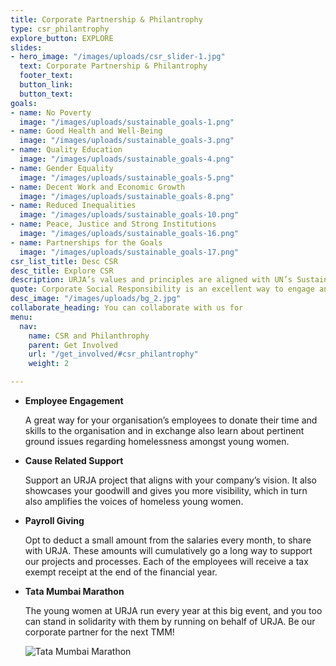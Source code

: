 ```yaml
---
title: Corporate Partnership & Philantrophy
type: csr_philantrophy
explore_button: EXPLORE
slides:
- hero_image: "/images/uploads/csr_slider-1.jpg"
  text: Corporate Partnership & Philantrophy
  footer_text: 
  button_link: 
  button_text: 
goals:
- name: No Poverty
  image: "/images/uploads/sustainable_goals-1.png"
- name: Good Health and Well-Being
  image: "/images/uploads/sustainable_goals-3.png"
- name: Quality Education
  image: "/images/uploads/sustainable_goals-4.png"
- name: Gender Equality
  image: "/images/uploads/sustainable_goals-5.png"
- name: Decent Work and Economic Growth
  image: "/images/uploads/sustainable_goals-8.png"
- name: Reduced Inequalities
  image: "/images/uploads/sustainable_goals-10.png"
- name: Peace, Justice and Strong Institutions
  image: "/images/uploads/sustainable_goals-16.png"
- name: Partnerships for the Goals
  image: "/images/uploads/sustainable_goals-17.png"
csr_list_title: Desc CSR
desc_title: Explore CSR
description: URJA’s values and principles are aligned with UN’s Sustainable Development Goals ensuring good health and wellbeing (Goal 3), Quality Education (Goal 4), Gender Equality (Goal 5), Decent work and economic growth (Goal 8), Reduced Inequality (Goal 10) and Peace and justice strong institutions (Goal 16). 
quote: Corporate Social Responsibility is an excellent way to engage and support the homeless young women at URJA.  By becoming our co-traveller your organisation can create a valuable impact on our projects ensuring that the young women can lead their lives with dignity.
desc_image: "/images/uploads/bg_2.jpg"
collaborate_heading: You can collaborate with us for
menu:
  nav:
    name: CSR and Philanthrophy
    parent: Get Involved
    url: "/get_involved/#csr_philantrophy"
    weight: 2

---
```



- **Employee Engagement**

    A great way for your organisation’s employees to donate their time and skills to the organisation and in exchange also learn about pertinent ground issues regarding homelessness amongst young women. 

- **Cause Related Support**

    Support an URJA project that aligns with your company’s vision. It also showcases your goodwill and gives you more visibility, which in turn also amplifies the voices of homeless young women.

- **Payroll Giving**

    Opt to deduct a small amount from the salaries every month, to share with URJA. These amounts will cumulatively go a long way to support our projects and processes. Each of the employees will receive a tax exempt receipt at the end of the financial year.

- **Tata Mumbai Marathon**

    The young women at URJA run every year at this big event, and you too can stand in solidarity with them by running on behalf of URJA. Be our corporate partner for the next TMM!

    ![Tata Mumbai Marathon](/images/uploads/get_involved_tata.jpg)
